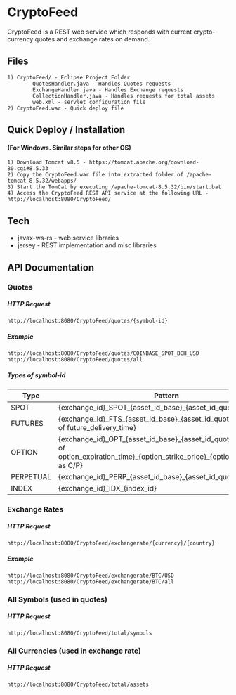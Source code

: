 # CryptoFeed

CryptoFeed is a REST web service which responds with current crypto-currency quotes and exchange rates on demand.

## Files
    1) CryptoFeed/ - Eclipse Project Folder
            QuotesHandler.java - Handles Quotes requests
            ExchangeHandler.java - Handles Exchange requests
            CollectionHandler.java - Handles requests for total assets
            web.xml - servlet configuration file
    2) CryptoFeed.war - Quick deploy file 

## Quick Deploy / Installation 
#### (For Windows. Similar steps for other OS)
    1) Download Tomcat v8.5 - https://tomcat.apache.org/download-80.cgi#8.5.33
    2) Copy the CryptoFeed.war file into extracted folder of /apache-tomcat-8.5.32/webapps/
    3) Start the TomCat by executing /apache-tomcat-8.5.32/bin/start.bat
    4) Access the CryptoFeed REST API service at the following URL - http://localhost:8080/CryptoFeed/ 
    
## Tech
* javax-ws-rs - web service libraries
* jersey - REST implementation and misc libraries

## API Documentation
### Quotes
##### HTTP Request
    http://localhost:8080/CryptoFeed/quotes/{symbol-id}
##### Example
    http://localhost:8080/CryptoFeed/quotes/COINBASE_SPOT_BCH_USD
    http://localhost:8080/CryptoFeed/quotes/all

##### Types of symbol-id
|Type|Pattern|
|----|-------|
|SPOT|{exchange_id}\_SPOT_{asset_id_base}\_{asset_id_quote}|
|FUTURES|{exchange_id}\_FTS_{asset_id_base}\_{asset_id_quote}\_{YYMMDD of future_delivery_time}|
|OPTION|{exchange_id}\_OPT_{asset_id_base}\_{asset_id_quote}\_{YYMMDD of option_expiration_time}\_{option_strike_price}\_{option_type_is_call as C/P}|
|PERPETUAL|{exchange_id}\_PERP\_{asset_id_base}\_{asset_id_quote}|
|INDEX|{exchange_id}\_IDX\_{index_id}|

### Exchange Rates
##### HTTP Request
    http://localhost:8080/CryptoFeed/exchangerate/{currency}/{country}
##### Example
    http://localhost:8080/CryptoFeed/exchangerate/BTC/USD
    http://localhost:8080/CryptoFeed/exchangerate/BTC/all

### All Symbols (used in quotes)
##### HTTP Request
    http://localhost:8080/CryptoFeed/total/symbols

### All Currencies (used in exchange rate)
##### HTTP Request
    http://localhost:8080/CryptoFeed/total/assets